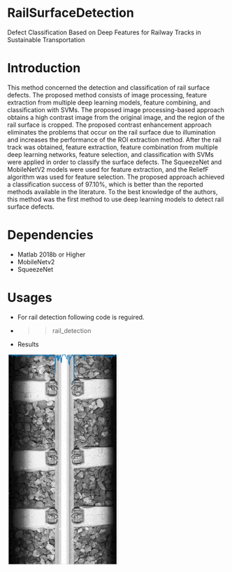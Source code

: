 # RailSurfaceDetection
Defect Classification Based on Deep Features for Railway Tracks in Sustainable Transportation
# Introduction
This method concerned the detection and classification of rail surface defects. The proposed method consists of image processing, feature extraction from multiple deep learning models, feature combining, and classification with SVMs. The proposed image processing-based approach obtains a high contrast image from the original image, and the region of the rail surface is cropped. The proposed contrast enhancement approach eliminates the problems that occur on the rail surface due to illumination and increases the performance of the ROI extraction method. After the rail track was obtained, feature extraction, feature combination from multiple deep learning networks, feature selection, and classification with SVMs were applied in order to classify the surface defects. The SqueezeNet and MobileNetV2 models were used for feature extraction, and the ReliefF algorithm was used for feature selection. The proposed approach achieved a classification success of 97.10%, which is better than the reported methods available in the literature. To the best knowledge of the authors, this method was the first method to use deep learning models to detect rail surface defects.
# Dependencies
- Matlab 2018b or Higher
- MobileNetv2
- SqueezeNet
# Usages
- For rail detection following code is reguired. 
- >> rail_detection
- Results

![image](/TestRailextraction/Result1.png)
